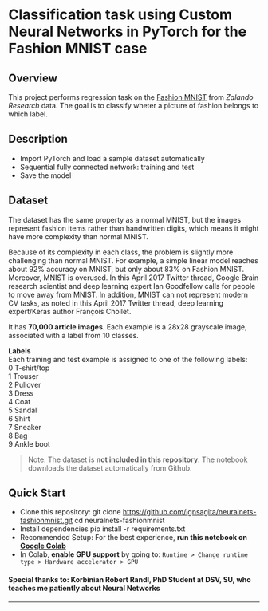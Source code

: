 # Classification task using Custom Neural Networks in PyTorch for the Fashion MNIST case
## Overview
This project performs regression task on the [Fashion MNIST](https://github.com/zalandoresearch/fashion-mnist) from *Zalando Research* data. The goal is to classify wheter a picture of fashion belongs to which label.

## Description
- Import PyTorch and load a sample dataset automatically
- Sequential fully connected network: training and test
- Save the model

## Dataset
The dataset has the same property as a normal MNIST, but the images represent fashion items rather than handwritten digits, 
which means it might have more complexity than normal MNIST.

Because of its complexity in each class, the problem is slightly more challenging than normal MNIST. 
For example, a simple linear model reaches about 92% accuracy on MNIST, but only about 83% on Fashion MNIST. Moreover, MNIST is overused.
In this April 2017 Twitter thread, Google Brain research scientist and deep learning expert Ian Goodfellow calls for people to move away from MNIST. 
In addition, MNIST can not represent modern CV tasks, as noted in this April 2017 Twitter thread, deep learning expert/Keras author François Chollet.

It has **70,000 article images**. Each example is a 28x28 grayscale image, associated with a label from 10 classes.

**Labels** <br>
Each training and test example is assigned to one of the following labels:<br>
0	T-shirt/top<br>
1	Trouser<br>
2	Pullover<br>
3	Dress<br>
4	Coat<br>
5	Sandal<br>
6	Shirt<br>
7	Sneaker<br>
8	Bag<br>
9	Ankle boot

> Note: The dataset is **not included in this repository**. The notebook downloads the dataset automatically from Github.

## Quick Start
- Clone this repository: git clone https://github.com/ignsagita/neuralnets-fashionmnist.git cd neuralnets-fashionmnist
- Install dependencies pip install -r requirements.txt
- Recommended Setup: For the best experience, **run this notebook on [Google Colab](https://colab.research.google.com/)** 
- In Colab, **enable GPU support** by going to: `Runtime > Change runtime type > Hardware accelerator > GPU`


#### Special thanks to: Korbinian Robert Randl, PhD Student at DSV, SU, who teaches me patiently about Neural Networks
---
